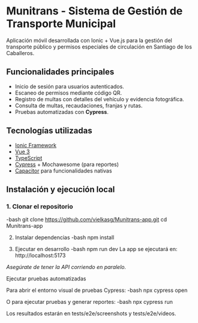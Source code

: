 # Munitrans - Sistema de Gestión de Transporte Municipal

Aplicación móvil desarrollada con Ionic + Vue.js para la gestión del transporte público y permisos especiales de circulación en Santiago de los Caballeros.

## Funcionalidades principales

- Inicio de sesión para usuarios autenticados.
- Escaneo de permisos mediante código QR.
- Registro de multas con detalles del vehículo y evidencia fotográfica.
- Consulta de multas, recaudaciones, franjas y rutas.
- Pruebas automatizadas con **Cypress**.

## Tecnologías utilizadas

- [Ionic Framework](https://ionicframework.com/)
- [Vue 3](https://vuejs.org/)
- [TypeScript](https://www.typescriptlang.org/)
- [Cypress](https://www.cypress.io/) + Mochawesome (para reportes)
- [Capacitor](https://capacitorjs.com/) para funcionalidades nativas

## Instalación y ejecución local

### 1. Clonar el repositorio

-bash
git clone https://github.com/vielkasg/Munitrans-app.git
cd Munitrans-app

2. Instalar dependencias
-bash
npm install

3. Ejecutar en desarrollo
-bash
npm run dev
La app se ejecutará en: http://localhost:5173

*Asegúrate de tener la API corriendo en paralelo.*

Ejecutar pruebas automatizadas

Para abrir el entorno visual de pruebas Cypress:
-bash
npx cypress open

O para ejecutar pruebas y generar reportes:
-bash
npx cypress run

Los resultados estarán en tests/e2e/screenshots y tests/e2e/videos.
